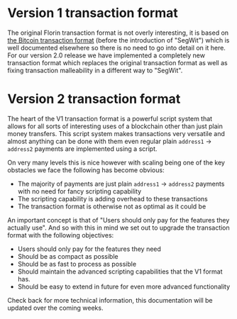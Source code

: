 Version 1 transaction format
======
The original Florin transaction format is not overly interesting, it is based on [the Bitcoin transaction format](https://en.bitcoin.it/wiki/Transaction) (before the introduction of "SegWit") which is well documented elsewhere so there is no need to go into detail on it here.
For our version 2.0 release we have implemented a completely new transaction format which replaces the original transaction format as well as fixing transaction malleability in a different way to "SegWit".


Version 2 transaction format
======
The heart of the V1 transaction format is a powerful script system that allows for all sorts of interesting uses of a blockchain other than just plain money transfers.
This script system makes transactions very versatile and almost anything can be done with them even regular plain `address1` -> `address2` payments are implemented using a script.

On very many levels this is nice however with scaling being one of the key obstacles we face the following has become obvious:
* The majority of payments are just plain `address1` -> `address2` payments with no need for fancy scripting capability
* The scripting capability is adding overhead to these transactions
* The transaction format is otherwise not as optimal as it could be

An important concept is that of "Users should only pay for the features they actually use". And so with this in mind we set out to upgrade the transaction format with the following objectives:
* Users should only pay for the features they need
* Should be as compact as possible
* Should be as fast to process as possible
* Should maintain the advanced scripting capabilities that the V1 format has.
* Should be easy to extend in future for even more advanced functionality


Check back for more technical information, this documentation will be updated over the coming weeks.
